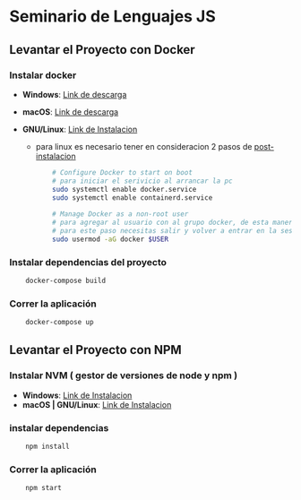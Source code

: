 # Seminario de Lenguajes JS

## Levantar el Proyecto con Docker

### Instalar docker

* **Windows**: [Link de descarga](https://hub.docker.com/editions/community/docker-ce-desktop-windows/)

* **macOS**: [Link de descarga](https://docs.docker.com/docker-for-mac/install/)

* **GNU/Linux**: [Link de Instalacion](https://docs.docker.com/engine/install/)
  
  * para linux es necesario tener en consideracion 2 pasos de [post-instalacion](https://docs.docker.com/engine/install/linux-postinstall/)

    ```bash
        # Configure Docker to start on boot
        # para iniciar el serivicio al arrancar la pc
        sudo systemctl enable docker.service
        sudo systemctl enable containerd.service
        
        # Manage Docker as a non-root user
        # para agregar al usuario con al grupo docker, de esta manera no pide el sudo 
        # para este paso necesitas salir y volver a entrar en la sesion o reiniciar el equipo
        sudo usermod -aG docker $USER
    ```

### Instalar dependencias del proyecto

```bash
    docker-compose build
```

### Correr la aplicación

```bash
    docker-compose up
```

## Levantar el Proyecto con NPM

### Instalar NVM ( gestor de versiones de node y npm )

* **Windows**: [Link de Instalacion](https://github.com/coreybutler/nvm-windows)
* **macOS | GNU/Linux**: [Link de Instalacion](https://github.com/nvm-sh/nvm)

### instalar dependencias

```bash
    npm install
```

### Correr la aplicación

```bash
    npm start 
```
